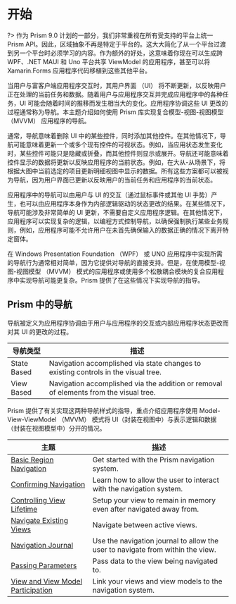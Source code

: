 # 开始

?> 作为 Prism 9.0 计划的一部分，我们非常重视在所有受支持的平台上统一 Prism API。因此，区域抽象不再是特定于平台的。这大大简化了从一个平台过渡到另一个平台时必须学习的内容。作为额外的好处，这意味着你现在可以生成跨 WPF、.NET MAUI 和 Uno 平台共享 ViewModel 的应用程序，甚至可以将 Xamarin.Forms 应用程序代码移植到这些其他平台。

当用户与富客户端应用程序交互时，其用户界面 （UI） 将不断更新，以反映用户正在处理的当前任务和数据。随着用户与应用程序交互并完成应用程序中的各种任务，UI 可能会随着时间的推移而发生相当大的变化。应用程序协调这些 UI 更改的过程通常称为导航。本主题介绍如何使用 Prism 库实现复合模型-视图-视图模型 （MVVM） 应用程序的导航。

通常，导航意味着删除 UI 中的某些控件，同时添加其他控件。在其他情况下，导航可能意味着更新一个或多个现有控件的可视状态。例如，当应用状态发生变化时，某些控件可能只是隐藏或折叠，而其他控件则显示或展开。导航还可能意味着控件显示的数据将更新以反映应用程序的当前状态。例如，在大从-从场景下，将根据大图中当前选定的项目更新明细视图中显示的数据。所有这些方案都可以被视为导航，因为用户界面已更新以反映用户的当前任务和应用程序的当前状态。

应用程序中的导航可以由用户与 UI 的交互（通过鼠标事件或其他 UI 手势）产生，也可以由应用程序本身作为内部逻辑驱动的状态更改的结果。在某些情况下，导航可能涉及非常简单的 UI 更新，不需要自定义应用程序逻辑。在其他情况下，应用程序可以实现复杂的逻辑，以编程方式控制导航，以确保强制执行某些业务规则，例如，应用程序可能不允许用户在未首先确保输入的数据正确的情况下离开特定窗体。

在 Windows Presentation Foundation （WPF） 或 UNO 应用程序中实现所需的导航行为通常相对简单，因为它提供对导航的直接支持。但是，在使用模型-视图-视图模型 （MVVM） 模式的应用程序或使用多个松散耦合模块的复合应用程序中实现导航可能更复杂。Prism 提供了在这些情况下实现导航的指导。

## Prism 中的导航

导航被定义为应用程序协调由于用户与应用程序的交互或内部应用程序状态更改而对其 UI 的更改的过程。

| 导航类型 | 描述 |
|-----------------|-------------|
| State Based     | Navigation accomplished via state changes to existing controls in the visual tree. |
| View Based      | Navigation accomplished via the addition or removal of elements from the visual tree. |

Prism 提供了有关实现这两种导航样式的指导，重点介绍应用程序使用 Model-View-ViewModel （MVVM） 模式将 UI（封装在视图中）与表示逻辑和数据（封装在视图模型中）分开的情况。

| 主题                            | 描述 |
|-----------------------------------|-------------|
| [Basic Region Navigation](xref:Navigation.Regions.BasicRegionNavigation) | Get started with the Prism navigation system. |
| [Confirming Navigation](xref:Navigation.Regions.ConfirmingNavigation) | Learn how to allow the user to interact with the navigation system. |
| [Controlling View Lifetime](xref:Navigation.Regions.ControllingViewLifetime) | Setup your view to remain in memory even after navigated away from. |
| [Navigate Existing Views](xref:Navigation.Regions.NavigationExistingViews) | Navigate between active views. |
| [Navigation Journal](xref:Navigation.Regions.NavigationJournal) | Use the navigation journal to allow the user to navigate from within the view. |
| [Passing Parameters](xref:Navigation.Regions.PassingParameters) | Pass data to the view being navigated to. |
| [View and View Model Participation](xref:Navigation.Regions.ViewViewModelParticipation) | Link your views and view models to the navigation system. |
